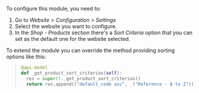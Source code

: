 To configure this module, you need to:

1.  Go to *Website \> Configuration \> Settings*
2.  Select the website you want to configure.
3.  In the *Shop - Products* section there's a *Sort Criteria* option that you
    can set as the default one for the website selected.

To extend the module you can override the method providing sorting
options like this:

> ``` python
> @api.model
> def _get_product_sort_criterias(self):
>   res = super()._get_product_sort_criterias()
>   return res.append(("default_code asc", _("Reference - A to Z")))
> ```
